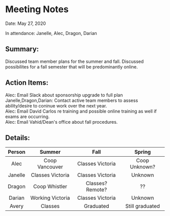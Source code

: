 # Meeting Notes
Date: May 27, 2020

In attendance:
Janelle, Alec, Dragon, Darian

## Summary:
Discussed team member plans for the summer and fall. Discussed possibilites for a fall semester that will be predominantly online.

## Action Items:
Alec: Email Slack about sponsorship upgrade to full plan  
Janelle,Dragon,Darian: Contact active team members to assess ability/desire to coninue work over the next year.  
Alec: Email David Carlos re training and possible online training as well if exams are occurring.  
Alec: Email Vahid/Dean's office about fall procedures.

## Details:
Person | Summer | Fall | Spring
|:-----:|:------:|:-----:|:-----:|
Alec | Coop Vancouver | Classes Victoria | Coop Unknown?
Janelle | Classes Victoria | Classes Victoria | Unknown
Dragon | Coop Whistler | Classes? Remote? | ??
Darian | Working Victoria | Classes Victoria | Unknown
Avery | Classes | Graduated | Still graduated
